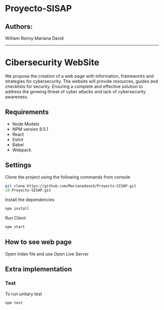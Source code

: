 # Proyecto-SISAP


## Authors: 

William 
Ronny 
Mariana David 

--------------------------------------------------
# Cibersecurity WebSite

We propose the creation of a web page with information, frameworks and strategies for
cybersecurity. The website will provide resources, guides and checklists for
security. Ensuring a complete and effective solution to address the growing
threat of cyber attacks and lack of cybersecurity awareness.

## Requirements

- Node Models
- NPM version 9.5.1
- React 
- Eslint
- Babel
- Webpack
  
## Settings

Clone the project using the following commands from console

```bash
git clone https://github.com/Marianadaso3/Proyecto-SISAP.git
cd Proyecto-SISAP.git
```
Install the dependencies

```bash
npm install
```

Run Client

```bash
npm start 
```

## How to see web page 

Open index file and use Open Live Server


## Extra implementation

### Test 

To run unitary test

```bash
npm test
```
